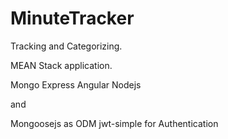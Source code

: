 # MinuteTracker
Tracking and Categorizing.

MEAN Stack application.

Mongo
Express
Angular
Nodejs

and

Mongoosejs as ODM
jwt-simple for Authentication
